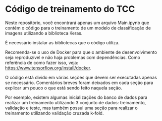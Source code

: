 # Código de treinamento do TCC

Neste repositório, você encontrará apenas um arquivo Main.ipynb que contém
o código para o treinamento de um modelo de classificação de imagens utilizando
a biblioteca Keras.

É necessário instalar as bibliotecas que o código utiliza.

Recomenda-se o uso de Docker para que o ambiente de desenvolvimento seja
reproduzível e não haja problemas com dependências. Como referência de como fazer isso, veja: https://www.tensorflow.org/install/docker.

O código está divido em várias seções que devem ser executadas apenas se
necessário. Comentários breves foram deixados em cada seção para explicar
um pouco o que está sendo feito naquela seção.

Por exemplo, existem algumas inicializações do banco de dados para realizar um
treinamento utilizando 3 conjunto de dados: treinamento, validação e teste, mas também possui uma seção para realizar o treinamento utilizando validação
cruzada k-fold.
